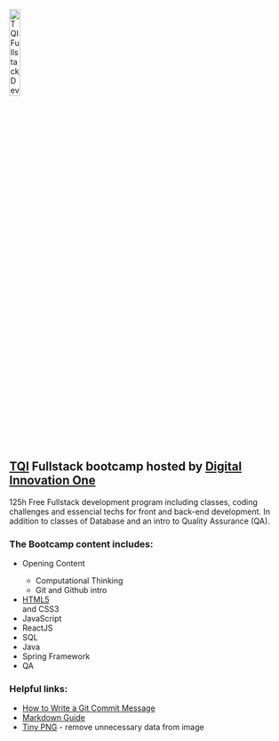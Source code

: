 <img src="https://hermes.digitalinnovation.one/tracks/3c8be628-5138-4b63-9cfa-e5313cc03103.png" alt="TQI Fullstack Developer" width=20% >

## [TQI](https://www.tqi.com.br/) Fullstack bootcamp hosted by [Digital Innovation One](https://www.dio.me/)

125h Free Fullstack development program including classes, coding challenges and essencial techs for front and back-end development. In addition to classes of Database and an intro to Quality Assurance (QA).

### The Bootcamp content includes:

<ul>
    <li>Opening Content</li>
    <ul>
        <li>Computational Thinking</li>
        <li>Git and Github intro</li>
    </ul>
    <li><a href="https://github.com/Gehm-Nicolas/TQI_fullstack_bootcamp/tree/main/HTML5">HTML5</a></li> and CSS3</li>
    <li>JavaScript</li>
    <li>ReactJS</li>
    <li>SQL</li>
    <li>Java</li>
    <li>Spring Framework</li>
    <li>QA</li>
</ul>

### Helpful links:
<ul>
    <li><a href="https://cbea.ms/git-commit/#imperative">How to Write a Git Commit Message</a></li>
    <li><a href="https://www.markdownguide.org/basic-syntax/">Markdown Guide</a></li>
    <li><a href="tinypng.com">Tiny PNG</a> - remove unnecessary data from image</li>    
</ul>
